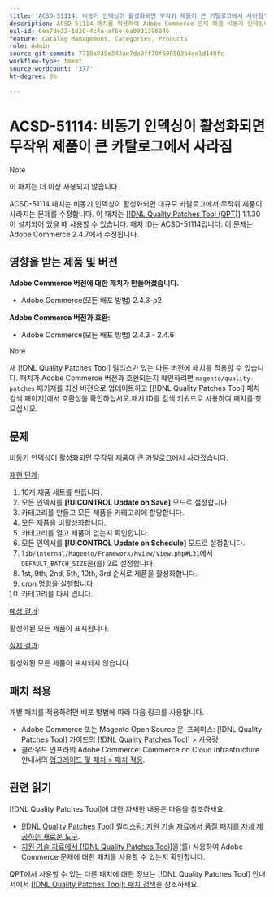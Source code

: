 ```yaml
---
title: 'ACSD-51114: 비동기 인덱싱이 활성화되면 무작위 제품이 큰 카탈로그에서 사라짐'
description: ACSD-51114 패치를 적용하여 Adobe Commerce 문제 해결 비동기 인덱싱이 활성화되면 대규모 카탈로그에서 무작위 제품이 사라짐
exl-id: 6ea7de32-1d30-4c4a-af6e-6a0931396846
feature: Catalog Management, Categories, Products
role: Admin
source-git-commit: 7718a835e343ae7da9ff79f690503b4ee1d140fc
workflow-type: tm+mt
source-wordcount: '377'
ht-degree: 0%

---
```


# ACSD-51114: 비동기 인덱싱이 활성화되면 무작위 제품이 큰 카탈로그에서 사라짐

>[!NOTE]
>
>이 패치는 더 이상 사용되지 않습니다.

ACSD-51114 패치는 비동기 인덱싱이 활성화되면 대규모 카탈로그에서 무작위 제품이 사라지는 문제를 수정합니다. 이 패치는 [[!DNL Quality Patches Tool (QPT)]](/help/announcements/adobe-commerce-announcements/magento-quality-patches-released-new-tool-to-self-serve-quality-patches.md) 1.1.30이 설치되어 있을 때 사용할 수 있습니다. 패치 ID는 ACSD-51114입니다. 이 문제는 Adobe Commerce 2.4.7에서 수정됩니다.

## 영향을 받는 제품 및 버전

**Adobe Commerce 버전에 대한 패치가 만들어졌습니다.**

* Adobe Commerce(모든 배포 방법) 2.4.3-p2

**Adobe Commerce 버전과 호환:**

* Adobe Commerce(모든 배포 방법) 2.4.3 - 2.4.6

>[!NOTE]
>
>새 [!DNL Quality Patches Tool] 릴리스가 있는 다른 버전에 패치를 적용할 수 있습니다. 패치가 Adobe Commerce 버전과 호환되는지 확인하려면 `magento/quality-patches` 패키지를 최신 버전으로 업데이트하고 [[!DNL Quality Patches Tool]:패치 검색 페이지]에서 호환성을 확인하십시오.패치 ID를 검색 키워드로 사용하여 패치를 찾으십시오.

## 문제

비동기 인덱싱이 활성화되면 무작위 제품이 큰 카탈로그에서 사라졌습니다.

<u>재현 단계</u>:

1. 10개 제품 세트를 만듭니다.
1. 모든 인덱서를 **[!UICONTROL Update on Save]** 모드로 설정합니다.
1. 카테고리를 만들고 모든 제품을 카테고리에 할당합니다.
1. 모든 제품을 비활성화합니다.
1. 카테고리를 열고 제품이 없는지 확인합니다.
1. 모든 인덱서를 **[!UICONTROL Update on Schedule]** 모드로 설정합니다.
1. `lib/internal/Magento/Framework/Mview/View.php#L31`에서 `DEFAULT_BATCH_SIZE`을(를) 2로 설정합니다.
1. 1st, 9th, 2nd, 5th, 10th, 3rd 순서로 제품을 활성화합니다.
1. cron 명령을 실행합니다.
1. 카테고리를 다시 엽니다.

<u>예상 결과</u>:

활성화된 모든 제품이 표시됩니다.

<u>실제 결과</u>:

활성화된 모든 제품이 표시되지 않습니다.

## 패치 적용

개별 패치를 적용하려면 배포 방법에 따라 다음 링크를 사용합니다.

* Adobe Commerce 또는 Magento Open Source 온-프레미스: [!DNL Quality Patches Tool] 가이드의 [[!DNL Quality Patches Tool] > 사용량](https://experienceleague.adobe.com/docs/commerce-operations/tools/quality-patches-tool/usage.html)
* 클라우드 인프라의 Adobe Commerce: Commerce on Cloud Infrastructure 안내서의 [업그레이드 및 패치 > 패치 적용](https://experienceleague.adobe.com/docs/commerce-cloud-service/user-guide/develop/upgrade/apply-patches.html).

## 관련 읽기

[!DNL Quality Patches Tool]에 대한 자세한 내용은 다음을 참조하세요.

* [[!DNL Quality Patches Tool] 릴리스됨: 지원 기술 자료에서 품질 패치를 자체 제공하는 새로운 도구](/help/announcements/adobe-commerce-announcements/magento-quality-patches-released-new-tool-to-self-serve-quality-patches.md).
* [지원 기술 자료에서  [!DNL Quality Patches Tool]](/help/support-tools/patches-available-in-qpt-tool/check-patch-for-magento-issue-with-magento-quality-patches.md)을(를) 사용하여 Adobe Commerce 문제에 대한 패치를 사용할 수 있는지 확인합니다.

QPT에서 사용할 수 있는 다른 패치에 대한 정보는 [!DNL Quality Patches Tool] 안내서에서 [[!DNL Quality Patches Tool]: 패치 검색](https://experienceleague.adobe.com/tools/commerce-quality-patches/index.html)을 참조하세요.
